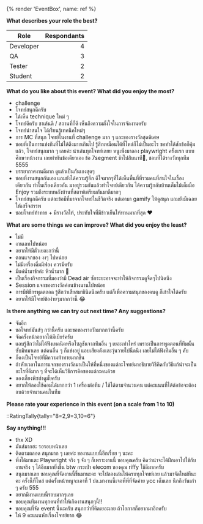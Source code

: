 {% render 'EventBox', name: ref %}

**What describes your role the best?**

| Role | Respondants |
| ---- | -----------:|
| Developer | 4 |
| QA | 3 |
| Tester | 2 |
| Student | 2 |

**What do you like about this event? What did you enjoy the most?**

- challenge
- โจทย์สนุกดีครับ
- ได้เห็น technique ใหม่ ๆ
- โจทย์ดีครับ ชาเล้นดี / สถานที่ก็ดี เห็นถึงความตั้งใจในการจัดงานครับ
- โจทย์น่าสนใจ ได้เรียนรู้เทคนิคใหม่ๆ
- การ MC ที่สนุก โจทย์ในงานที่ challenge มาก ๆ และของรางวัลสุดพิเศษ
- ชอบที่เป็นการแข่งขันที่ไม่ได้ตึงมากเกินไป รู้สึกเหมือนได้ที่โหล่ก็ไม่เป็นอะไร ขอทำได้สักข้อก็คุ้มแล้ว, โจทย์สนุกมาก ๆ เลยค่ะ น่าเล่นทุกโจทย์เลยย หนูเพิ่งมาลอง playwright ครั้งแรก แบบศึกษาหน้างาน เลยทำทันข้อเดียวเอง ข้อ 7segment ช้าไปสิบนาที🥲, ชอบที่ได้รางวัลทุกทีม 5555
- บรรยากาศงานดีมาก ดูแล้วเป็นกันเองสุดๆ
- ชอบที่งานสนุกกันเอง แถมยังได้ความรู้อีก ดีใจมากๆที่ได้เห็นพื้นที่ที่รวมคนที่สนใจในเรื่องเดียวกัน ทำในเรื่องเดียวกัน มาอยู่รวมกันแล้วทำโจทย์เดียวกัน ได้ความรู้กลับบ้านเต็มไม้เต็มมือ Enjoy รวมถึงระบบหลังบ้านที่สตาฟเตรียมกันมาดีมากๆ
- โจทย์สนุกดีครับ แต่ละข้อมีที่มาจากโจทย์ในชีวิตจริง แต่เอามา gamify ให้ดูสนุก แถมยังมีเฉลยให้เสร็จสรรพ
- ชอบโจทย์ท้าทาย + มีรางวัลให้, ประทับใจที่มีข้าวเย็นให้ทานมากที่สุด ❤️

**What are some things we can improve? What did you enjoy the least?**

- ไม่มี
- งานเลทไปหน่อย
- อยากให้มีตั๋วเยอะกว่านี้
- ตอนแจกของ งงๆ ไปหน่อย
- ไม่มีเครื่องดื่มมีฟอง ควรมีครับ
- มีแค่น้ำมาช้าค่ะ หิวน้ำมาก 🥲
- เป็นเรื่องกิจกรรมที่มองว่ามี Dead air ซักระยะอาจจะทำให้กิจกรรมดูจืดๆไปนิดนึง
- Session แจกของรางวัลค่อนข้างนานไปหน่อย
- การมีพิธีกรพูดตลอด รู้สึกว่าเสียสมาธินิดนึงครับ แต่ก็เพื่อความสนุกของคนดู ก็เข้าใจได้ครับ
- อยากให้มีโจทย์ข้อง่ายๆมากกว่านี้ 😂

**Is there anything we can try out next time? Any suggestions?**

- จัดอีก
- ขอโจทย์มันส์ๆ กว่านี้ครับ และขอของรางวัลมากกว่านี้ครับ
- จัดครั้งหน้าอยากให้มีเบียร์ครับ
- แอบรู้สึกว่าไม่ได้ฟังเทคนิคหรือโซลูชันจากทีมอื่น ๆ เยอะเท่าไหร่ เพราะเป็นการพูดตอนที่ทีมนั้นซับมิทมาเลย แต่คนอื่น ๆ ก็แข่งอยู่ แอบเสียงดังและวุ่นวายไปนิ้ดนึง เลยไม่ได้ฟังทีมอื่น ๆ คับ
- ก็คงเป็นโจทย์ที่มีความท้าทายมากขึ้น
- ถ้าหักเวลาในการแจกของรางวัลมาเป็นให้ที่หนึ่งของแต่ละโจทย์มาอธิบายวิธีคิดกับวิธีแก้น่าจะเป็นอะไรที่ดีมาก ๆ ที่จะได้เห็นวิธีการคิดของแต่ละคนด้วย
- ลองเลี้ยงพิซซ่าดูมั้ยครับ
- อยากให้ลองใช้คอมได้มากกว่า 1 เครื่องต่อทีม / ใช้ได้ตามจำนวนคน แต่คะแนนที่ได้ต่อข้อจะต้องลบด้วยจำนวนคนในทีม

**Please rate your experience in this event (on a scale from 1 to 10)**

::RatingTally{tally="8=2,9=3,10=6"}

**Say anything!!!**

- thx XD
- มันส์มากฮะ รอรอบหน้าเลย
- ติดตามตลอด สนุกมาก ๆ เลยค่ะ ของานแบบนี้อีกเรื่อย ๆ นะคะ
- พึ่งได้มาแตะ Playwright จริง ๆ จัง ๆ ก็เพราะงานนี้ ขอบคุณครับ คิดว่าน่าจะได้ฝึกเอาไปใช้กับงานจริง ๆ ได้อีกมากยิ่งขึ้น btw กระเป๋า elecom ของคุณ riffy ใช้ดีมากครับ
- สนุกมากเลย ขอบคุณที่จัดงานนี้ขึ้นมานะคะ จะไปลองเล่นให้ครบทุกโจทย์เลย แล้วมาจัดใหม่ทีนะคะ ครั้งนี้ที่โหล่ แต่ครั้งหน้าหนูจะเอาที่ 1 ปล.มางานนี้เจอพี่พี่ที่จัดค่าย ycc เต็มเลย นึกถึงวันเก่า ๆ ครับ 555
- อยากมีงานแบบนี้รอบมากๆเลย
- ขอบคุณทีมงานทุกคนที่ทำให้เกิดงานสนุกๆนี้!!
- ขอบคุณที่จัด event นี้นะครับ สนุกกว่าที่คิดเยอะเลย ถ้าโอกาสก็อยากมาอีกครับ
- ให้ 9 คะแนนหักเรื่องโจทย์ยาก 😂
